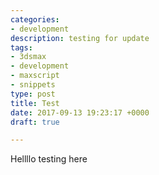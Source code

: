 ```yaml
---
categories:
- development
description: testing for update
tags:
- 3dsmax
- development
- maxscript
- snippets
type: post
title: Test
date: 2017-09-13 19:23:17 +0000
draft: true

---
```



Hellllo testing here